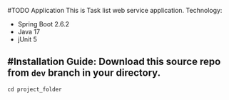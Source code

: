 #TODO Application
This is Task list web service application.
Technology:
- Spring Boot 2.6.2
- Java 17
- jUnit 5

#Installation Guide:
Download this source repo from `dev` branch in your directory.
-
`cd project_folder`
